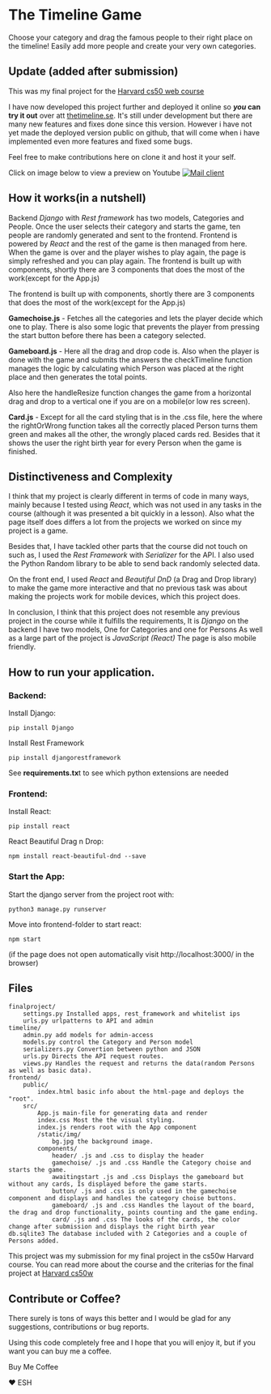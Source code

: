 # The Timeline Game
Choose your category and drag the famous people to their right place on the timeline! Easily add more people and create your very own categories.

## Update (added after submission)
This was my final project for the [Harvard cs50 web course](https://www.harvardonline.harvard.edu/course/cs50s-web-programming-python-javascript)

I have now developed this project further and deployed it online so ***you* can try it out** over att [thetimeline.se](https://thetimeline.se). It's still under development but there are many new features and fixes done since this version. However i have not yet made the deployed version public on github, that will come when i have implemented even more features and fixed some bugs.  

Feel free to make contributions here on clone it and host it your self.

Click on image below to view a preview on Youtube
[![Mail client](https://i.imgur.com/b5VuJ5Q.png)](https://www.youtube.com/watch?v=uIpVrHNjP18)

## How it works(in a nutshell) 

Backend *Django* with *Rest framework* has two models, Categories and People. Once the user selects their category and starts the game, ten people are randomly generated and sent to the frontend.
Frontend is powered by *React* and the rest of the game is then managed from here. When the game is over and the player wishes to play again, the page is simply refreshed and you can play again. 
The frontend is built up with components, shortly there are 3 components that does the most of the work(except for the App.js)

The frontend is built up with components, shortly there are 3 components that does the most of the work(except for the App.js)

**Gamechoise.js** - Fetches all the categories and lets the player decide which one to play. There is also some logic that prevents the player from pressing the start button before there has been a category selected.

**Gameboard.js** - Here all the drag and drop code is. Also when the player is done with the game and submits the answers the checkTimeline function manages the logic by calculating which Person was placed at the right place and then generates the total points. 

Also here the handleResize function changes the game from a horizontal drag and drop to a vertical one if you are on a mobile(or low res screen).

**Card.js** - Except for all the card styling that is in the .css file, here the where the rightOrWrong function takes all the correctly placed Person turns them green and makes all the other, the wrongly placed cards red. Besides that it shows the user the right birth year for every Person when the game is finished.



## Distinctiveness and Complexity

I think that my project is clearly different in terms of code in many ways, mainly because I tested using *React*, which was not used in any tasks in the course (although it was presented a bit quickly in a lesson). Also what the page itself does differs a lot from the projects we worked on since my project is a game.

Besides that, I have tackled other parts that the course did not touch on such as, I used the *Rest Framework* with *Serializer* for the API. I also used the Python Random library to be able to send back randomly selected  data.

On the front end, I used *React* and *Beautiful DnD* (a Drag and Drop library) to make the game more interactive and that no previous task was about making the projects work for mobile devices, which this project does.

In conclusion, I think that this project does not resemble any previous project in the course while it fulfills the requirements,
It is *Django* on the backend
I have two models, One for Categories and one for Persons
As well as a large part of the project is *JavaScript (React)*
The page is also mobile friendly.


## How to run your application.
### Backend:

Install Django:

	pip install Django

Install Rest Framework

	pip install djangorestframework

See **requirements.tx**t to see which python extensions are needed

### Frontend:
Install React:

	pip install react

React Beautiful Drag n Drop:

	npm install react-beautiful-dnd --save


### Start the App:
Start the django server from the project root with:

	python3 manage.py runserver 

Move into frontend-folder to start react:

	npm start
(if the page does not open automatically visit http://localhost:3000/ in the browser)

## Files

	finalproject/
		settings.py Installed apps, rest_framework and whitelist ips
		urls.py urlpatterns to API and admin
	timeline/
		admin.py add models for admin-access
		models.py control the Category and Person model
		serializers.py Convertion between python and JSON
		urls.py Directs the API request routes.
		views.py Handles the request and returns the data(random Persons as well as basic data).
	frontend/
		public/
			index.html basic info about the html-page and deploys the "root".
		src/
			App.js main-file for generating data and render
			index.css Most the the visual styling.
			index.js renders root with the App component
			/static/img/
				bg.jpg the background image.
			components/
				header/ .js and .css to display the header
				gamechoise/ .js and .css Handle the Category choise and starts the game.
				awaitingstart .js and .css Displays the gameboard but without any cards, Is displayed before the game starts.
				button/ .js and .css is only used in the gamechoise component and displays and handles the category choise buttons.
				gameboard/ .js and .css Handles the layout of the board, the drag and drop functionality, points counting and the game ending.
				card/ .js and .css The looks of the cards, the color change after submission and displays the right birth year
	db.sqlite3 The database included with 2 Categories and a couple of Persons added. 

This project was my submission for my final project in the cs50w Harvard course. You can read more about the course and the criterias for the final project at [Harvard cs50w][Harvard cs50w]

[Harvard cs50w]: https://cs50.harvard.edu/web/2020/projects/final/capstone/ "Harvard CS50w Capstone Project"

## Contribute or Coffee?
There surely is tons of ways this better and I would be glad for any suggestions, contributions or bug reports.

Using this code completely free and I hope that you will enjoy it, but if you want you can buy me a coffee.

Buy Me Coffee

❤️ ESH
